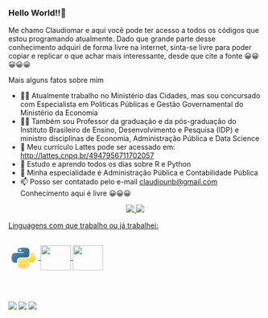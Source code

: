 ### Hello World!!👋


Me chamo Claudiomar e aqui você pode ter acesso a todos os códigos que estou programando atualmente.
Dado que grande parte desse conhecimento adquiri de forma livre na internet, sinta-se livre para poder copiar e replicar o que achar mais interessante, desde que cite a fonte 😀😀😀😀😀

Mais alguns fatos sobre mim 
- 🧑‍💼 Atualmente trabalho no Ministério das Cidades, mas sou concursado com Especialista em Políticas Públicas e Gestão Governamental do Ministério da Economia
- 👨‍🏫 Também sou Professor da graduação e da pós-graduação do Instituto Brasileiro de Ensino, Desenvolvimento e Pesquisa (IDP) e ministro disciplinas de Economia, Administração Pública e Data Science
- 📜 Meu currículo Lattes pode ser acessado em:  http://lattes.cnpq.br/4947956711702057
- 🌱 Estudo e aprendo todos os dias sobre R e Python
- 💬 Minha especialidade é Administração Pública e Contabilidade Pública
- 📫 Posso ser contatado pelo e-mail claudiounb@gmail.com
Conhecimento aqui é livre 😀😀😀

<div align="center">
  <a href="https://github.com/claudiomar23">
  <img height="180em" src="https://github-readme-stats.vercel.app/api?username=claudiomar23&show_icons=true&theme=dark&include_all_commits=true&count_private=true"/>
    
  <img height="180em" src="https://github-readme-stats.vercel.app/api/top-langs/?username=claudiomar23&layout=compact&langs_count=7&theme=dark"/>
</div>
  
  
 Linguagens com que trabalho ou já trabalhei: 
  
  
  <div style="display: inline_block"><br>
  <img align="center" height="50" width="60" src="https://raw.githubusercontent.com/devicons/devicon/master/icons/python/python-original.svg">
  <img align="center" height="50" width="60" src="https://cdn.jsdelivr.net/gh/devicons/devicon/icons/r/r-original.svg" >
  <img align="center" height="50" width="60" src="https://cdn.jsdelivr.net/gh/devicons/devicon/icons/html5/html5-original-wordmark.svg"> 
  </div>
  
  <br></br>
  <div> 
  <a href="https://www.instagram.com/prof.claudiomar/" target="_blank"><img src="https://img.shields.io/badge/-Instagram-%23E4405F?style=for-the-badge&logo=instagram&logoColor=white" target="_blank"></a>
 	<a href = "mailto:claudiounb@gmail.com"><img src="https://img.shields.io/badge/-Gmail-%23333?style=for-the-badge&logo=gmail&logoColor=white" target="_blank"></a>
  <a href="https://www.linkedin.com/in/claudiomar-matias-rolim-filho-8200a931/" target="_blank"><img src="https://img.shields.io/badge/-LinkedIn-%230077B5?style=for-the-badge&logo=linkedin&logoColor=white" target="_blank"></a> 
  
</div>
